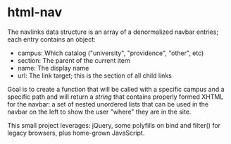 # html-nav
The navlinks data structure is an array of a denormalized navbar entries; each entry contains an object:
  - campus: Which catalog ("university", "providence", "other", etc)
  - section: The parent of the current item
  - name: The display name
  - url: The link target; this is the section of all child links

Goal is to create a function that will be called with a specific campus and a specific path and will return a *string* that contains properly formed XHTML for the navbar: a set of nested unordered lists that can be used in the navbar on the left to show the user "where" they are in the site.

This small project leverages: jQuery, some polyfills on bind and filter() for legacy browsers, plus home-grown JavaScript.
